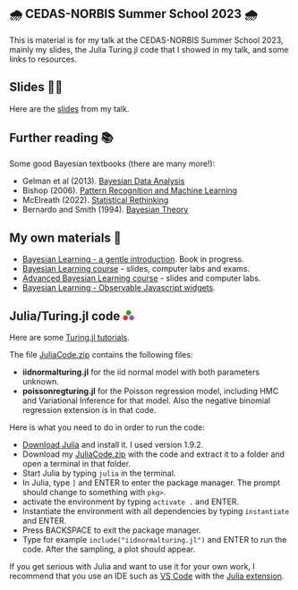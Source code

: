 ## :cloud_with_rain: CEDAS-NORBIS Summer School 2023 :cloud_with_rain:

This is material is for my talk at the CEDAS-NORBIS Summer School 2023, mainly my slides, the Julia Turing.jl code that I showed in my talk, and some links to resources.

## Slides :man_teacher:
Here are the [slides](CEDASBergen2023Villani.pdf) from my talk.

## Further reading :books:

Some good Bayesian textbooks (there are many more!):
- Gelman et al (2013). [Bayesian Data Analysis](http://www.stat.columbia.edu/~gelman/book/)
- Bishop (2006). [Pattern Recognition and Machine Learning](https://www.microsoft.com/en-us/research/people/cmbishop/#!prml-book)
- McElreath (2022).  [Statistical Rethinking](https://xcelab.net/rm/statistical-rethinking/)
- Bernardo and Smith (1994). [Bayesian Theory](https://onlinelibrary.wiley.com/doi/book/10.1002/9780470316870)

## My own materials :bearded_person:
- [Bayesian Learning - a gentle introduction](https://mattiasvillani.com/BayesianLearningBook/). Book in progress.
- [Bayesian Learning course](https://github.com/mattiasvillani/BayesLearnCourse) - slides, computer labs and exams.
- [Advanced Bayesian Learning course](https://github.com/mattiasvillani/AdvBayesLearnCourse) - slides and computer labs.
- [Bayesian Learning - Observable Javascript widgets](https://observablehq.com/collection/@mattiasvillani/bayesian-learning).

## Julia/Turing.jl code <img src="julialogo.svg" alt="drawing" width="20"/>

Here are some [Turing.jl tutorials](https://turinglang.org/dev/tutorials/).

The file [JuliaCode.zip](JuliaCode.zip) contains the following files:
- **iidnormalturing.jl** for the iid normal model with both parameters unknown.
- **poissonregturing.jl** for the Poisson regression model, including HMC and Variational Inference for that model. Also the negative binomial regression extension is in that code.

Here is what you need to do in order to run the code:
- [Download Julia](https://julialang.org/downloads/) and install it. I used version 1.9.2. 
- Download my [JuliaCode.zip](JuliaCode.zip) with the code and extract it to a folder and open a terminal in that folder.
- Start Julia by typing `julia` in the terminal.
- In Julia, type `]` and ENTER to enter the package manager. The prompt should change to something with `pkg>`.
- activate the environment by typing `activate .` and ENTER. 
- Instantiate the environment with all dependencies by typing `instantiate` and ENTER.
- Press BACKSPACE to exit the package manager.
- Type for example `include("iidnormalturing.jl")` and ENTER to run the code. After the sampling, a plot should appear.

If you get serious with Julia and want to use it for your own work, I recommend that you use an IDE such as [VS Code](https://www.julia-vscode.org/) with the [Julia extension](https://www.julia-vscode.org/docs/stable/).